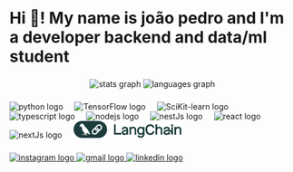 <br clear="both">

<h1 align="left">Hi 👋! My name is joão pedro and I'm a developer backend and data/ml student</h1>

###

<div align="center">
  <img src="https://github-readme-stats.vercel.app/api?username=jp066&hide_title=false&hide_rank=false&show_icons=true&include_all_commits=true&count_private=true&disable_animations=false&theme=dracula&locale=en&hide_border=false" height="150" alt="stats graph"  />
  <img src="https://github-readme-stats.vercel.app/api/top-langs?username=jp066&locale=en&hide_title=false&layout=compact&card_width=320&langs_count=5&theme=dracula&hide_border=false" height="150" alt="languages graph"  />
</div>

###

<div align="left">
  <img src="https://cdn.jsdelivr.net/gh/devicons/devicon/icons/python/python-original.svg" height="30" alt="python logo"  />
  <img width="12" />
  <img src="https://upload.wikimedia.org/wikipedia/commons/thumb/a/ab/TensorFlow_logo.svg/1200px-TensorFlow_logo.svg.png" height="60" alt="TensorFlow logo"  />
  <img width="12" />
  <img src="https://upload.wikimedia.org/wikipedia/commons/thumb/0/05/Scikit_learn_logo_small.svg/2560px-Scikit_learn_logo_small.svg.png" height="60" alt="SciKit-learn logo"  />
  <img width="12" />
  <img src="https://static.cdnlogo.com/logos/t/96/typescript.svg" height="30" alt="typescript logo">
  <img width="12" />
  <img src="https://static.cdnlogo.com/logos/n/56/nodejs-icon_800.png" height="30" alt="nodejs logo"  />
  <img width="12" />
  <img src="https://img.icons8.com/?size=100&id=9ESZMOeUioJS&format=png&color=000000" height="30" alt="nestJs logo"  />
  <img width="12" />
  <img src="https://img.icons8.com/?size=100&id=bzf0DqjXFHIW&format=png&color=000000" height="30" alt="react logo"  />
  <img width="12" />
  <img src="https://img.icons8.com/?size=100&id=MWiBjkuHeMVq&format=png&color=000000" height="30" alt="nextJs logo"  />
  <img width="12" />
  <img src="https://raw.githubusercontent.com/langchain-ai/langchain/d0dd1b30d1e3cb2a41510529554e6c75c7c35b2b/.github/images/logo-dark.svg" height="30" alt="langchain logo"  />
</div>

###

<div align="left">
  <a href="https://www.instagram.com/jpedrooliveir4/" target="_blank">
    <img src="https://img.shields.io/static/v1?message=Instagram&logo=instagram&label=&color=E4405F&logoColor=white&labelColor=&style=for-the-badge" height="35" alt="instagram logo"  />
  </a>
  <a href="jpedro030506@gmail.com" target="_blank">
    <img src="https://img.shields.io/static/v1?message=Gmail&logo=gmail&label=&color=D14836&logoColor=white&labelColor=&style=for-the-badge" height="35" alt="gmail logo"  />
  </a>
  <a href="https://www.linkedin.com/in/joao-pedro-matos-dev/" target="_blank">
    <img src="https://img.shields.io/static/v1?message=LinkedIn&logo=linkedin&label=&color=0077B5&logoColor=white&labelColor=&style=for-the-badge" height="35" alt="linkedin logo"  />
  </a>
</div>
